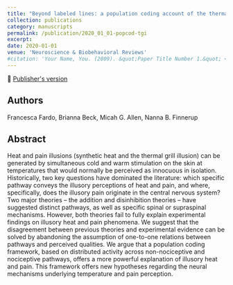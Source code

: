 ```yaml
---
title: "Beyond labeled lines: a population coding account of the thermal grill illusion"
collection: publications
category: manuscripts
permalink: /publication/2020_01_01-popcod-tgi
excerpt:
date: 2020-01-01
venue: 'Neuroscience & Biobehavioral Reviews'
#citation: 'Your Name, You. (2009). &quot;Paper Title Number 1.&quot; <i>Journal 1</i>. 1(1).'
---
```


<!--more-->

📄 [Publisher's version](https://www.sciencedirect.com/science/article/abs/pii/S014976341930702X)

## Authors
Francesca Fardo, Brianna Beck, Micah G. Allen, Nanna B. Finnerup

## Abstract
Heat and pain illusions (synthetic heat and the thermal grill illusion) can be generated by simultaneous cold and warm stimulation on the skin at temperatures that would normally be perceived as innocuous in isolation. Historically, two key questions have dominated the literature: which specific pathway conveys the illusory perceptions of heat and pain, and where, specifically, does the illusory pain originate in the central nervous system? Two major theories – the addition and disinhibition theories – have suggested distinct pathways, as well as specific spinal or supraspinal mechanisms. However, both theories fail to fully explain experimental findings on illusory heat and pain phenomena. We suggest that the disagreement between previous theories and experimental evidence can be solved by abandoning the assumption of one-to-one relations between pathways and perceived qualities. We argue that a population coding framework, based on distributed activity across non-nociceptive and nociceptive pathways, offers a more powerful explanation of illusory heat and pain. This framework offers new hypotheses regarding the neural mechanisms underlying temperature and pain perception.